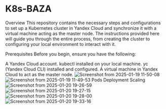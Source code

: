 # K8s-BAZA
Overview
This repository contains the necessary steps and configurations to set up a Kubernetes cluster in Yandex Cloud and synchronize it with a virtual machine acting as the master node. The instructions provided here will guide you through the entire process, from creating the cluster to configuring your local environment to interact with it.

Prerequisites
Before you begin, ensure you have the following:

A Yandex Cloud account.
kubectl installed on your local machine.
yc (Yandex Cloud CLI) installed and configured.
A virtual machine in Yandex Cloud to act as the master node.
![Screenshot from 2025-01-19 11-50-08](https://github.com/user-attachments/assets/a6342cfe-cb04-4c00-835c-56643dba65d9)
![Screenshot from 2025-01-19 11-49-53](https://github.com/user-attachments/assets/37d40ef5-e3d4-43c2-87b4-4bab0e14f149)
Pods Deployment Scaling
![Screenshot from 2025-01-20 19-26-59](https://github.com/user-attachments/assets/434d5a9e-007e-48f6-8c7b-68d6de550bcf)
![Screenshot from 2025-01-20 19-27-15](https://github.com/user-attachments/assets/4fdb01de-3e19-43f4-97ce-ada66328cd37)
![Screenshot from 2025-01-20 19-28-00](https://github.com/user-attachments/assets/b26731b0-e653-42d7-bff0-64011361f694)
![Screenshot from 2025-01-20 19-33-16](https://github.com/user-attachments/assets/66e2a589-fb3a-4aa3-9186-431046302425)
